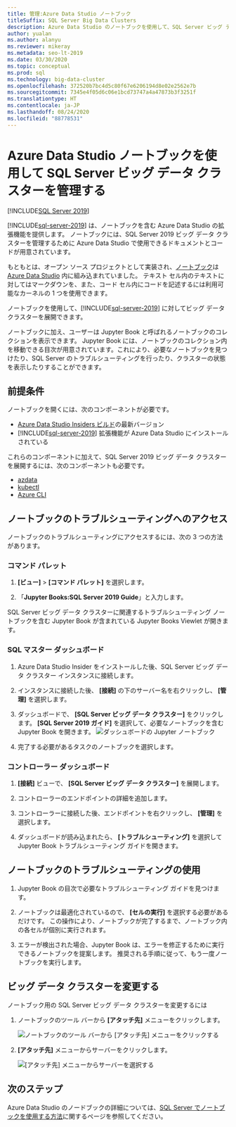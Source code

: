 ```yaml
---
title: 管理:Azure Data Studio ノートブック
titleSuffix: SQL Server Big Data Clusters
description: Azure Data Studio のノートブックを使用して、SQL Server ビッグ データ クラスターの管理とトラブルシューティングを行います。
author: yualan
ms.author: alanyu
ms.reviewer: mikeray
ms.metadata: seo-lt-2019
ms.date: 03/30/2020
ms.topic: conceptual
ms.prod: sql
ms.technology: big-data-cluster
ms.openlocfilehash: 372520b7bc4d5c80f67e6206194d8e02e2562e7b
ms.sourcegitcommit: 7345e4f05d6c06e1bcd73747a4a47873b3f3251f
ms.translationtype: HT
ms.contentlocale: ja-JP
ms.lasthandoff: 08/24/2020
ms.locfileid: "88778531"
---
```

# <a name="manage-sql-server-big-data-clusters-with-azure-data-studio-notebooks"></a>Azure Data Studio ノートブックを使用して SQL Server ビッグ データ クラスターを管理する

[!INCLUDE[SQL Server 2019](../includes/applies-to-version/sqlserver2019.md)]

[!INCLUDE[sql-server-2019](../includes/sssqlv15-md.md)] は、ノートブックを含む Azure Data Studio の拡張機能を提供します。 ノートブックには、SQL Server 2019 ビッグ データ クラスターを管理するために Azure Data Studio で使用できるドキュメントとコードが用意されています。

もともとは、オープン ソース プロジェクトとして実装され、[ノートブック](../azure-data-studio/notebooks-guidance.md)は [Azure Data Studio](../azure-data-studio/download-azure-data-studio.md?view=sql-server-ver15) 内に組み込まれていました。 テキスト セル内のテキストに対してはマークダウンを、また、コード セル内にコードを記述するには利用可能なカーネルの 1 つを使用できます。

ノートブックを使用して、[!INCLUDE[sql-server-2019](../includes/sssqlv15-md.md)] に対してビッグ データ クラスターを展開できます。

ノートブックに加え、ユーザーは Jupyter Book と呼ばれるノートブックのコレクションを表示できます。 Jupyter Book には、ノートブックのコレクション内を移動できる目次が用意されています。これにより、必要なノートブックを見つけたり、SQL Server のトラブルシューティングを行ったり、クラスターの状態を表示したりすることができます。

## <a name="prerequisites"></a>前提条件

ノートブックを開くには、次のコンポーネントが必要です。

* [Azure Data Studio Insiders ビルド](https://aka.ms/azuredatastudio-rc)の最新バージョン
* [!INCLUDE[sql-server-2019](../includes/sssqlv15-md.md)] 拡張機能が Azure Data Studio にインストールされている

これらのコンポーネントに加えて、SQL Server 2019 ビッグ データ クラスターを展開するには、次のコンポーネントも必要です。

* [azdata](deploy-install-azdata.md)
* [kubectl](https://kubernetes.io/docs/tasks/tools/install-kubectl/#install-kubectl-binary-using-native-package-management)
* [Azure CLI](/cli/azure/install-azure-cli)

## <a name="access-troubleshooting-notebooks"></a>ノートブックのトラブルシューティングへのアクセス

ノートブックのトラブルシューティングにアクセスするには、次の 3 つの方法があります。

### <a name="command-palette"></a>コマンド パレット

1. **[ビュー]**  >  **[コマンド パレット]** を選択します。

2. 「**Jupyter Books:SQL Server 2019 Guide**」と入力します。

SQL Server ビッグ データ クラスターに関連するトラブルシューティング ノートブックを含む Jupyter Book が含まれている Jupyter Books Viewlet が開きます。

### <a name="sql-master-dashboard"></a>SQL マスター ダッシュボード

1. Azure Data Studio Insider をインストールした後、SQL Server ビッグ データ クラスター インスタンスに接続します。

2. インスタンスに接続した後、 **[接続]** の下のサーバー名を右クリックし、 **[管理]** を選択します。

3. ダッシュボードで、 **[SQL Server ビッグ データ クラスター]** をクリックします。 **[SQL Server 2019 ガイド]** を選択して、必要なノートブックを含む Jupyter Book を開きます。
    ![ダッシュボードの Jupyter ノートブック](media/manage-notebooks/jupyter-book-button.png)

4. 完了する必要があるタスクのノートブックを選択します。

### <a name="controller-dashboard"></a>コントローラー ダッシュボード

1. **[接続]** ビューで、 **[SQL Server ビッグ データ クラスター]** を展開します。

2. コントローラーのエンドポイントの詳細を追加します。

3. コントローラーに接続した後、エンドポイントを右クリックし、 **[管理]** を選択します。

4. ダッシュボードが読み込まれたら、 **[トラブルシューティング]** を選択して Jupyter Book トラブルシューティング ガイドを開きます。

## <a name="use-troubleshooting-notebooks"></a>ノートブックのトラブルシューティングの使用

1. Jupyter Book の目次で必要なトラブルシューティング ガイドを見つけます。

2. ノートブックは最適化されているので、 **[セルの実行]** を選択する必要があるだけです。 この操作により、ノートブックが完了するまで、ノートブック内の各セルが個別に実行されます。

3. エラーが検出された場合、Jupyter Book は、エラーを修正するために実行できるノートブックを提案します。 推奨される手順に従って、もう一度ノートブックを実行します。

## <a name="change-the-big-data-cluster"></a>ビッグ データ クラスターを変更する

ノートブック用の SQL Server ビッグ データ クラスターを変更するには

1. ノートブックのツール バーから **[アタッチ先]** メニューをクリックします。

   ![ノートブックのツール バーから [アタッチ先] メニューをクリックする](./media/notebooks-how-to-manage/select-attach-to-1.png)

2. **[アタッチ先]** メニューからサーバーをクリックします。

   ![[アタッチ先] メニューからサーバーを選択する](./media/notebooks-how-to-manage/select-attach-to-2.png)

## <a name="next-steps"></a>次のステップ

Azure Data Studio のノードブックの詳細については、[SQL Server でノートブックを使用する方法](../azure-data-studio/notebooks-guidance.md)に関するページを参照してください。